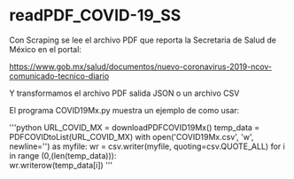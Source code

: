 # readPDF_COVID-19_SS

Con Scraping se lee el archivo PDF que reporta la Secretaria de Salud de México en el portal:

https://www.gob.mx/salud/documentos/nuevo-coronavirus-2019-ncov-comunicado-tecnico-diario

Y transformamos el archivo PDF salida JSON o un archivo CSV

El programa COVID19Mx.py muestra un ejemplo de como usar: 

'''python
URL_COVID_MX = downloadPDFCOVID19Mx()
temp_data = PDFCOVIDtoList(URL_COVID_MX)
with open('COVID19Mx.csv', 'w', newline='') as myfile:
    wr = csv.writer(myfile, quoting=csv.QUOTE_ALL)
    for i in range (0,(len(temp_data))):    
        wr.writerow(temp_data[i])
'''
